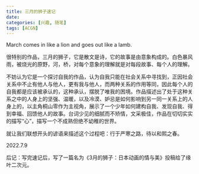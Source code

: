 ```yaml
---
title: 三月的狮子速记
date: 
categories: [兴趣, 随笔]
tags: [ACGN]
---
```


March comes in like a lion and goes out like a lamb.  

很特别的作品，三月的狮子，它是散文是诗，它的故事是由意象构成的。白色暴风雨，被烧光的原野，河，桥，对每个意象的理解就是对每段故事、每个人的理解。  

不妨认为它是一个探讨自我的作品，认为自我只能在社会关系中寻找到，正因社会关系中不止有他人与他人，更有我与他人，而两种关系的作用等同，因此每个人的自我都是应该被承认的，这种承认，摆脱了唯我的困境。作品描述出了处于这种关系之中的人身上的坚强、温暖，以及冷漠、妒忌是如何影响到另一同一关系上的人身上的，以主角桐山零作为主视角，展示了一个少年如何建构自我、发现自我、得到幸福、回馈他人的故事。台词少见的细腻而不矫情，文采极佳，作品在切切实实的描写“心”，描写一个不成熟但绝不幼稚的世界。  

就让我们联想开头的谚语来描述这个过程吧：行于严寒之路，待以和熙之春。

2022.7.9

后记：写完速记后，写了一篇名为《3月的狮子：日本动画的情与美》投稿给了缘叶二次元。
